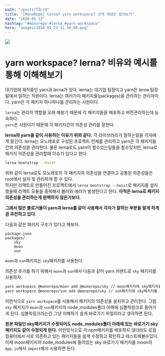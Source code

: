 ```yaml
---
path: "/posts/TIL/9"
title: "[MonoRepo] lerna? yarn workspace? 크게 개념만 잡아보기"
date: "2020-01-23"
hashtag: "#monorepo #lerna #yarn workspace"
hero: "images/2020_01_23_11_36_00.png"
---
```


![](/images/2020_01_23_11_36_00.png)

# yarn workspace? lerna? 비유와 예시를 통해 이해해보기

대기업에 재직중인 yarn과 lerna가 있다. lerna는 대기업 팀장이고 yarn은 lerna 팀장 밑에서 일하는 직원이다.
lerna는 여러가지 패키지들(packages)을 관리하는 관리자이다. yarn은 각 패키지 하나하나를 관리하는 사원이다.

`lerna`는 관리자 역할을 오래 해왔기 때문에 각 패키지들을 배포하고 버전관리하는데 능숙하다.  
`yarn`은 사원이기 때문에 각 패키지간의 의존성 관리를 잘한다.

**lerna와 yarn을 같이 사용하는 이유가 위와 같다.** 각 라이브러리가 잘하는일을 각자에게 맡긴다.
lerna는 모노레포로 구성된 프로젝트 전체를 관리하고 yarn은 각 패키지들간의 의존성을 관리한다.
물론 lerna로도 yarn이 할수있는일들을 할수있지만, lerna로 패키지 의존성을 관리할때 이슈가 있다고 한다.

```bash
lerna bootstrap --hoist
```

위와 같이 lerna로도 모노레포의 각 패키지의 의존성을 연결하고 공통된 의존성들은 root에서 설치 및 관리하게 할 수 있다.  
하지만 리액트로 만들어진 프로젝트에서 `lerna bootstrap --hoist`로 패키지를 설치했을때 리액트 모듈을 중복해서 불러와 에러가 발생한다고 한다.
**아직은 lerna로 패키지 의존성을 관리하는게 완벽하지 않은가보다.**

**그래서 많은 블로거들이 yarn과 lerna를 같이 사용해서 각자가 잘하는 부분을 맡게 하게끔 추천하고 있다.**

다음과 같은 패키지 구조가 있다고 해보자.

```
package.json
packages/
    sky
    moon
    sun
```

`moon`과 `sun`패키지는 `sky`패키지를 사용한다.

의존성 추가를 하기 위해서 `moon`과 `sun`에서 다음과 같이 yarn 커맨드로 `sky` 패키지를 사용하자.

```bash
yarn workspace @monorepo/moon add @monorepo/sky // moon패키지에 sky패키지를 추가
yarn workspace @monorepo/sun add @monorepo/sky // sun패키지에 sky패키지를 추가
```

이런식으로 `yarn workspace`를 사용해서 패키지의 의존성을 설치하고 관리한다.
그럼 `sky` 패키지가 `moon`과 `sun`패키지의 node_modules폴더 아래에 심볼릭링크로 들어가게 된다.
심볼릭링크라는건 그냥 이해하기 쉽게 바로가기 파일이라고 생각하면 된다.

**원본 파일인 sky패키지가 수정되어도 node_modules폴더 아래에 있는 바로가기 sky패키지도 같이 수정되게 된다.**
이런방식으로 각 npm패키지를 배포하지 않더라도 로컬 컴퓨터에서 서로 의존하고 있는 패키지들을 쉽게 수정하고 확인하고 테스트해볼수있다.
이제 moon패키지의 node_modules에 들어있는 sky 바로가기 패키지를 moon의 `App.js`에서 `import`해서 사용하면 된다.
